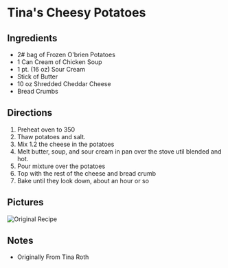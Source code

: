 Tina's Cheesy Potatoes
==================================================================

Ingredients
----------------------------------------------------------
* 2# bag of Frozen O'brien Potatoes
* 1 Can Cream of Chicken Soup
* 1 pt. (16 oz) Sour Cream
* Stick of Butter
* 10 oz Shredded Cheddar Cheese
* Bread Crumbs

Directions
---------------------------------------
1. Preheat oven to 350
2. Thaw potatoes and salt. 
3. Mix 1.2 the cheese in the potatoes
4. Melt butter, soup, and sour cream in pan over the stove util blended and hot.
5. Pour mixture over the potatoes
6. Top with the rest of the cheese and bread crumb
7. Bake until they look down, about an hour or so

Pictures
-------------------------------------------------
![Original Recipe](./imgs/tina_cheese_potatoes.png "Original Recipe")

Notes
-------------------------------------------------
* Originally From Tina Roth